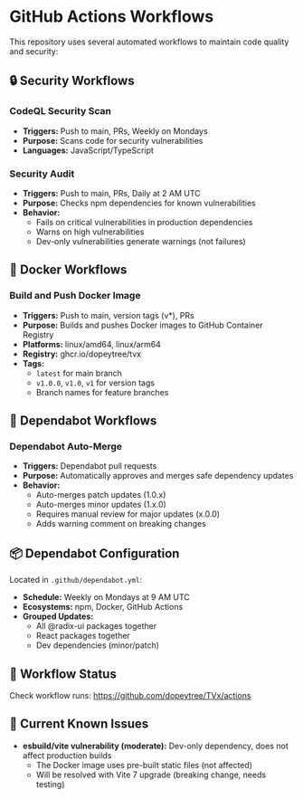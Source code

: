 # GitHub Actions Workflows

This repository uses several automated workflows to maintain code quality and security:

## 🔒 Security Workflows

### CodeQL Security Scan
- **Triggers:** Push to main, PRs, Weekly on Mondays
- **Purpose:** Scans code for security vulnerabilities
- **Languages:** JavaScript/TypeScript

### Security Audit
- **Triggers:** Push to main, PRs, Daily at 2 AM UTC
- **Purpose:** Checks npm dependencies for known vulnerabilities
- **Behavior:** 
  - Fails on critical vulnerabilities in production dependencies
  - Warns on high vulnerabilities
  - Dev-only vulnerabilities generate warnings (not failures)

## 🐳 Docker Workflows

### Build and Push Docker Image
- **Triggers:** Push to main, version tags (v*), PRs
- **Purpose:** Builds and pushes Docker images to GitHub Container Registry
- **Platforms:** linux/amd64, linux/arm64
- **Registry:** ghcr.io/dopeytree/tvx
- **Tags:** 
  - `latest` for main branch
  - `v1.0.0`, `v1.0`, `v1` for version tags
  - Branch names for feature branches

## 🤖 Dependabot Workflows

### Dependabot Auto-Merge
- **Triggers:** Dependabot pull requests
- **Purpose:** Automatically approves and merges safe dependency updates
- **Behavior:**
  - Auto-merges patch updates (1.0.x)
  - Auto-merges minor updates (1.x.0)
  - Requires manual review for major updates (x.0.0)
  - Adds warning comment on breaking changes

## 📦 Dependabot Configuration

Located in `.github/dependabot.yml`:
- **Schedule:** Weekly on Mondays at 9 AM UTC
- **Ecosystems:** npm, Docker, GitHub Actions
- **Grouped Updates:**
  - All @radix-ui packages together
  - React packages together
  - Dev dependencies (minor/patch)

## 🔧 Workflow Status

Check workflow runs: https://github.com/dopeytree/TVx/actions

## 🚨 Current Known Issues

- **esbuild/vite vulnerability (moderate):** Dev-only dependency, does not affect production builds
  - The Docker image uses pre-built static files (not affected)
  - Will be resolved with Vite 7 upgrade (breaking change, needs testing)
